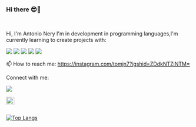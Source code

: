 ### Hi there  :sunglasses::rocket:
<br>

Hi, I'm Antonio Nery I'm in development in programming languages,I'm currently learning to create projects with:
<br>

<img src="https://img.shields.io/badge/HTML5-E34F26?style=for-the-badge&logo=html5&logoColor=white">
<img src="https://img.shields.io/badge/CSS3-1572B6?style=for-the-badge&logo=css3&logoColor=white">
<img src="https://img.shields.io/badge/Node.js-43853D?style=for-the-badge&logo=node.js&logoColor=white">
<img src="https://img.shields.io/badge/JavaScript-F7DF1E?style=for-the-badge&logo=javascript&logoColor=black">
<img src="https://img.shields.io/badge/React-20232A?style=for-the-badge&logo=react&logoColor=61DAFB">

<br>

📫 How to reach me: <a>https://instagram.com/tomjn7?igshid=ZDdkNTZiNTM=</a>


Connect with me:

<img src="https://img.shields.io/badge/LinkedIn-0077B5?style=for-the-badge&logo=linkedin&logoColor=white
">



 <a href="//instagram.com/tomjn7?igshid=ZDdkNTZiNTM=">
 
  <img  align="left" alt="icone do instagram uma camera dentro de um quadrado" width="22px" src="https://camo.githubusercontent.com/c80f9763ed06d4ab9fbcc1a74b8b74cd95e4c7f82d3f1f70233994f236a0faeb/68747470733a2f2f63646e2e6a7364656c6976722e6e65742f6e706d2f73696d706c652d69636f6e734076332f69636f6e732f696e7374616772616d2e737667" data-canonical-src="https://cdn.jsdelivr.net/npm/simple-icons@v3/icons/instagram.svg" style="max-width: 100%;" >
 

                                                                                          
 
 

</a>
<br>
<br>

[![Top Langs](https://github-readme-stats.vercel.app/api/top-langs/?username=tomjn7)](https://github.com/anuraghazra/github-readme-stats)


